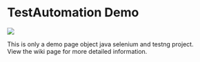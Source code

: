 # TestAutomation Demo
<div>
<img src="https://travis-ci.org/khangx/TestAutomation.svg?branch=master" />
</div>
<p>
This is only a demo page object java selenium and testng project.<br />
View the wiki page for more detailed information. 
</p>
